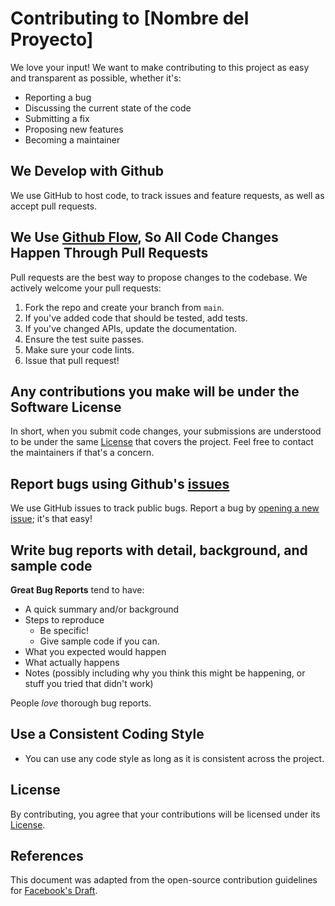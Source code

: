 # Contributing to [Nombre del Proyecto]

We love your input! We want to make contributing to this project as easy and transparent as possible, whether it's:

- Reporting a bug
- Discussing the current state of the code
- Submitting a fix
- Proposing new features
- Becoming a maintainer

## We Develop with Github

We use GitHub to host code, to track issues and feature requests, as well as accept pull requests.

## We Use [Github Flow](https://guides.github.com/introduction/flow/index.html), So All Code Changes Happen Through Pull Requests

Pull requests are the best way to propose changes to the codebase. We actively welcome your pull requests:

1. Fork the repo and create your branch from `main`.
2. If you've added code that should be tested, add tests.
3. If you've changed APIs, update the documentation.
4. Ensure the test suite passes.
5. Make sure your code lints.
6. Issue that pull request!

## Any contributions you make will be under the Software License

In short, when you submit code changes, your submissions are understood to be under the same [License](LICENSE.md) that covers the project. Feel free to contact the maintainers if that's a concern.

## Report bugs using Github's [issues](hhttps://github.com/Nurkan1/Credit-Calculator/issues)

We use GitHub issues to track public bugs. Report a bug by [opening a new issue](hhttps://github.com/Nurkan1/Credit-Calculator/issues/new); it's that easy!

## Write bug reports with detail, background, and sample code

**Great Bug Reports** tend to have:

- A quick summary and/or background
- Steps to reproduce
  - Be specific!
  - Give sample code if you can.
- What you expected would happen
- What actually happens
- Notes (possibly including why you think this might be happening, or stuff you tried that didn't work)

People *love* thorough bug reports.

## Use a Consistent Coding Style

* You can use any code style as long as it is consistent across the project.

## License

By contributing, you agree that your contributions will be licensed under its [License](LICENSE.md).

## References

This document was adapted from the open-source contribution guidelines for [Facebook's Draft](https://github.com/facebook/draft-js/blob/master/CONTRIBUTING.md).
